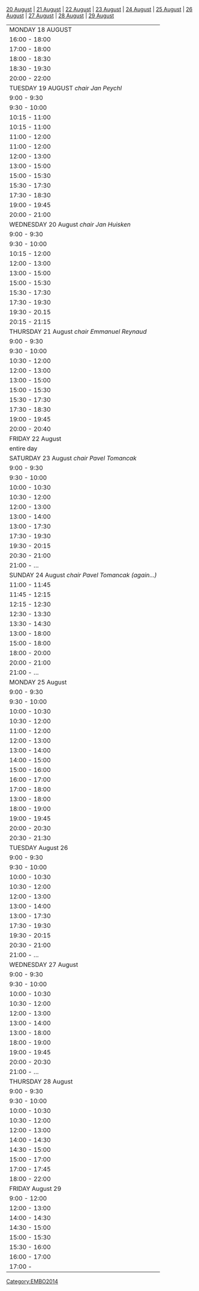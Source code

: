 [20 August](#aug20 "wikilink") | [21 August](#aug21 "wikilink") | [22
August](#aug22 "wikilink") | [23 August](#aug23 "wikilink") | [24
August](#aug24 "wikilink") | [25 August](#aug25 "wikilink") | [26
August](#aug26 "wikilink") | [27 August](#aug27 "wikilink") | [28
August](#aug28 "wikilink") | [29 August](#aug29 "wikilink")

|                                                    |
| -------------------------------------------------- |
| MONDAY 18 AUGUST                                   |
| 16:00 - 18:00                                      |
| 17:00 - 18:00                                      |
| 18:00 - 18:30                                      |
| 18:30 - 19:30                                      |
| 20:00 - 22:00                                      |
| TUESDAY 19 AUGUST *chair Jan Peychl*               |
| 9:00 - 9:30                                        |
| 9:30 - 10:00                                       |
| 10:15 - 11:00                                      |
| 10:15 - 11:00                                      |
| 11:00 - 12:00                                      |
| 11:00 - 12:00                                      |
| 12:00 - 13:00                                      |
| 13:00 - 15:00                                      |
| 15:00 - 15:30                                      |
| 15:30 - 17:30                                      |
| 17:30 - 18:30                                      |
| 19:00 - 19:45                                      |
| 20:00 - 21:00                                      |
| WEDNESDAY 20 August *chair Jan Huisken*            |
| 9:00 - 9:30                                        |
| 9:30 - 10:00                                       |
| 10:15 - 12:00                                      |
| 12:00 - 13:00                                      |
| 13:00 - 15:00                                      |
| 15:00 - 15:30                                      |
| 15:30 - 17:30                                      |
| 17:30 - 19:30                                      |
| 19:30 - 20.15                                      |
| 20:15 - 21:15                                      |
| THURSDAY 21 August *chair Emmanuel Reynaud*        |
| 9:00 - 9:30                                        |
| 9:30 - 10:00                                       |
| 10:30 - 12:00                                      |
| 12:00 - 13:00                                      |
| 13:00 - 15:00                                      |
| 15:00 - 15:30                                      |
| 15:30 - 17:30                                      |
| 17:30 - 18:30                                      |
| 19:00 - 19:45                                      |
| 20:00 - 20:40                                      |
| FRIDAY 22 August                                   |
| entire day                                         |
| SATURDAY 23 August *chair Pavel Tomancak*          |
| 9:00 - 9:30                                        |
| 9:30 - 10:00                                       |
| 10:00 - 10:30                                      |
| 10:30 - 12:00                                      |
| 12:00 - 13:00                                      |
| 13:00 - 14:00                                      |
| 13:00 - 17:30                                      |
| 17:30 - 19:30                                      |
| 19:30 - 20:15                                      |
| 20:30 - 21:00                                      |
| 21:00 - …                                          |
| SUNDAY 24 August *chair Pavel Tomancak (again...)* |
| 11:00 - 11:45                                      |
| 11:45 - 12:15                                      |
| 12:15 - 12:30                                      |
| 12:30 - 13:30                                      |
| 13:30 - 14:30                                      |
| 13:00 - 18:00                                      |
| 15:00 - 18:00                                      |
| 18:00 - 20:00                                      |
| 20:00 - 21:00                                      |
| 21:00 - …                                          |
| MONDAY 25 August                                   |
| 9:00 - 9:30                                        |
| 9:30 - 10:00                                       |
| 10:00 - 10:30                                      |
| 10:30 - 12:00                                      |
| 11:00 - 12:00                                      |
| 12:00 - 13:00                                      |
| 13:00 - 14:00                                      |
| 14:00 - 15:00                                      |
| 15:00 - 16:00                                      |
| 16:00 - 17:00                                      |
| 17:00 - 18:00                                      |
| 13:00 - 18:00                                      |
| 18:00 - 19:00                                      |
| 19:00 - 19:45                                      |
| 20:00 - 20:30                                      |
| 20:30 - 21:30                                      |
| TUESDAY August 26                                  |
| 9:00 - 9:30                                        |
| 9:30 - 10:00                                       |
| 10:00 - 10:30                                      |
| 10:30 - 12:00                                      |
| 12:00 - 13:00                                      |
| 13:00 - 14:00                                      |
| 13:00 - 17:30                                      |
| 17:30 - 19:30                                      |
| 19:30 - 20:15                                      |
| 20:30 - 21:00                                      |
| 21:00 - …                                          |
| WEDNESDAY 27 August                                |
| 9:00 - 9:30                                        |
| 9:30 - 10:00                                       |
| 10:00 - 10:30                                      |
| 10:30 - 12:00                                      |
| 12:00 - 13:00                                      |
| 13:00 - 14:00                                      |
| 13:00 - 18:00                                      |
| 18:00 - 19:00                                      |
| 19:00 - 19:45                                      |
| 20:00 - 20:30                                      |
| 21:00 - …                                          |
| THURSDAY 28 August                                 |
| 9:00 - 9:30                                        |
| 9:30 - 10:00                                       |
| 10:00 - 10:30                                      |
| 10:30 - 12:00                                      |
| 12:00 - 13:00                                      |
| 14:00 - 14:30                                      |
| 14:30 - 15:00                                      |
| 15:00 - 17:00                                      |
| 17:00 - 17:45                                      |
| 18:00 - 22:00                                      |
| FRIDAY August 29                                   |
| 9:00 - 12:00                                       |
| 12:00 - 13:00                                      |
| 14:00 - 14:30                                      |
| 14:30 - 15:00                                      |
| 15:00 - 15:30                                      |
| 15:30 - 16:00                                      |
| 16:00 - 17:00                                      |
| 17:00 -                                            |

[Category:EMBO2014](Category:EMBO2014 "wikilink")
